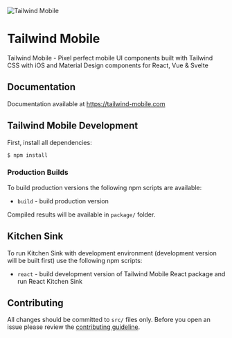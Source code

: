 ![Tailwind Mobile](https://tailwind-mobile.com/images/share-banner.png)

# Tailwind Mobile

Tailwind Mobile - Pixel perfect mobile UI components built with Tailwind CSS with iOS and Material Design components for React, Vue & Svelte

## Documentation

Documentation available at https://tailwind-mobile.com

## Tailwind Mobile Development

First, install all dependencies:

```
$ npm install
```

### Production Builds

To build production versions the following npm scripts are available:

- `build` - build production version

Compiled results will be available in `package/` folder.

## Kitchen Sink

To run Kitchen Sink with development environment (development version will be built first) use the following npm scripts:

- `react` - build development version of Tailwind Mobile React package and run React Kitchen Sink

## Contributing

All changes should be committed to `src/` files only. Before you open an issue please review the [contributing guideline](https://github.com/tailwind-mobile/tailwind-mobile/blob/master/CONTRIBUTING.md).
